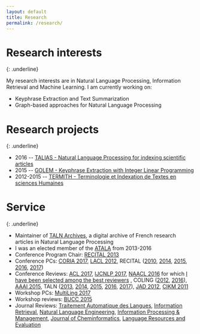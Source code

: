 ```yaml
---
layout: default
title: Research
permalink: /research/
---
```


# Research interests
{: .underline}

My research interests are in Natural Language Processing, Information Retrieval
and Machine Learning. I am currently working on:

* Keyphrase Extraction and Text Summarization
* Graph-based approaches for Natural Language Processing

# Research projects
{: .underline}

* 2016 -- [TALIAS - Natural Language Processing for indexing scientific articles](https://boudinfl.github.io/talias/)
* 2015 -- [GOLEM - Keyphrase Extraction with Integer Linear Programming](http://boudinfl.github.io/golem/)
* 2012-2015 -- [TERMITH - Terminologie et Indexation de Textes en sciences Humaines](http://www.atilf.fr/ressources/termith/)

# Service
{: .underline}

* Maintainer of [TALN Archives](http://www.atala.org/taln_archives/), a digital archive of French research articles in Natural Language Processing
* I was an elected member of the [ATALA](http://www.atala.org/) from 2013-2016
* Conference Program Chair: [RECITAL 2013](http://www.taln2013.org/)
* Conference PCs: [CORIA 2017](http://www3.lsis.org/coria2017/), [LACL 2012](http://lacl.gforge.inria.fr/lacl-2012/), RECITAL ([2010](http://www.groupes.polymtl.ca/taln2010/recital.php), [2014](http://www.taln2014.org/site/), [2015](https://taln2015.greyc.fr/recital/), [2016](https://jep-taln2016.limsi.fr/), [2017](http://taln2017.cnrs.fr/recital/))
* Conference Reviews: [ACL 2017](http://acl2017.org/), [IJCNLP 2017](http://ijcnlp2017.org/), [NAACL 2016](http://naacl.org/naacl-hlt-2016/) for which [I have been selected among the best reviewers](http://naacl.org/naacl-hlt-2016/best_reviewers.html) , COLING ([2012](http://www.coling2012-iitb.org/), [2016](http://coling2016.anlp.jp/)), [AAAI 2015](http://www.aaai.org/Conferences/AAAI/aaai15.php), TALN ([2013](http://www.taln2013.org/), [2014](http://www.taln2014.org/), [2015](https://taln2015.greyc.fr/), [2016](https://jep-taln2016.limsi.fr/), [2017](http://taln2017.cnrs.fr/)), [JAD 2012](https://sites.google.com/site/jeatalarevuediscours2012/), [CIKM 2011](http://www.cikm2011.org)
* Workshop PCs: [MultiLing 2017](http://multiling.iit.demokritos.gr/pages/view/1616/multiling-2017)
* Workshop reviews: [BUCC 2015](https://comparable.limsi.fr/bucc2015/)
* Journal Reviews: [Traitement Automatique des Langues](http://www.atala.org/-Revue-TAL-), [Information Retrieval](http://link.springer.com/journal/10791), [Natural Language Engineering](https://www.cambridge.org/core/journals/natural-language-engineering), [Information Processing & Management](http://www.journals.elsevier.com/information-processing-and-management), [Journal of Cheminformatics](https://jcheminf.springeropen.com/), [Language Resources and Evaluation](http://link.springer.com/journal/10579)